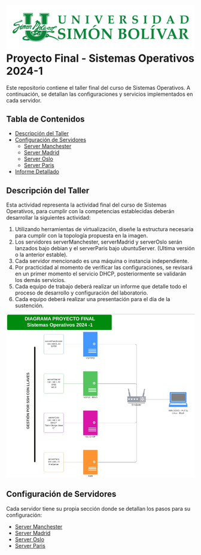 # ![Logo Universidad](logo_universidad.png) Proyecto Final - Sistemas Operativos 2024-1

Este repositorio contiene el taller final del curso de Sistemas Operativos. A continuación, se detallan las configuraciones y servicios implementados en cada servidor.

## Tabla de Contenidos
- [Descripción del Taller](#descripción-del-taller)
- [Configuración de Servidores](#configuración-de-servidores)
  - [Server Manchester](serverManchester/README.md)
  - [Server Madrid](serverMadrid/README.md)
  - [Server Oslo](serverOslo/README.md)
  - [Server Paris](serverParis/README.md)
- [Informe Detallado](informe/README.md)

## Descripción del Taller

Esta actividad representa la actividad final del curso de Sistemas Operativos, para cumplir con la competencias establecidas deberán desarrollar la siguientes actividad:

1. Utilizando herramientas de virtualización, diseñe la estructura necesaria para cumplir con la topología propuesta en la imagen.
2. Los servidores serverManchester, serverMadrid y serverOslo serán lanzados bajo debian y el serverParis bajo ubuntuServer. (Ultima versión o la anterior estable).
3. Cada servidor mencionado es una máquina o instancia independiente.
4. Por practicidad al momento de verificar las configuraciones, se revisará en un primer momento el servicio DHCP, posteriormente se validarán los demás servicios.
5. Cada equipo de trabajo deberá realizar un informe que detalle todo el proceso de desarrollo y configuración del laboratorio.
6. Cada equipo deberá realizar una presentación para el día de la sustención.

![Diagrama de Topología](diagrama_topologia.png)

## Configuración de Servidores

Cada servidor tiene su propia sección donde se detallan los pasos para su configuración:
- [Server Manchester](serverManchester/README.md)
- [Server Madrid](serverMadrid/README.md)
- [Server Oslo](serverOslo/README.md)
- [Server Paris](serverParis/README.md)


